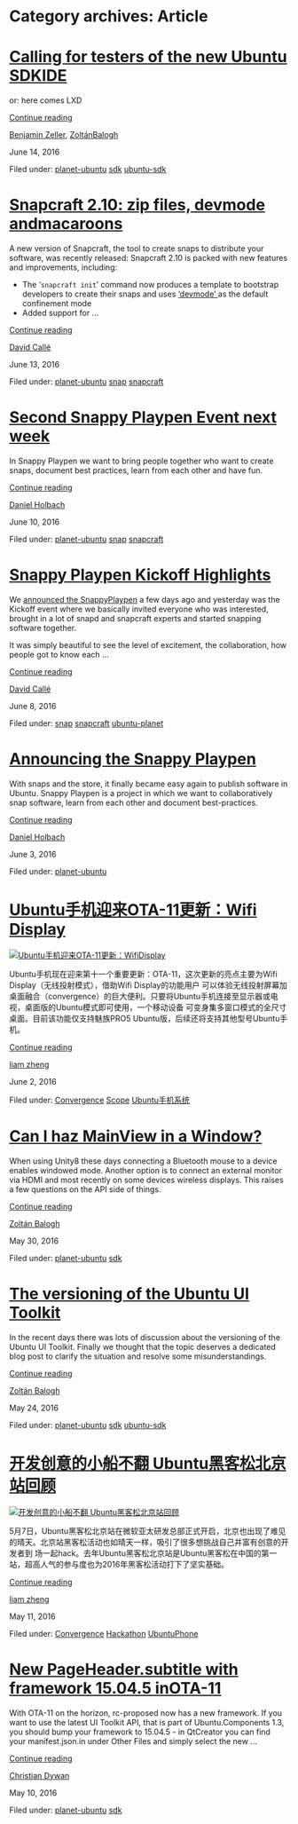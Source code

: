 





# Category archives: Article





#  [Calling for testers of the new Ubuntu SDKIDE](/en/blog/2016/06/14/calling-testers-new-ubuntu-sdk-ide-post/)

or: here comes LXD

[Continue reading](/en/blog/2016/06/14/calling-testers-new-ubuntu-sdk-ide-post/)

[Benjamin Zeller](/en/blog/authors/zeller-benjamin/), [ZoltánBalogh](/en/blog/authors/bzoltan/)

June 14, 2016

Filed under: [planet-ubuntu](/en/blog/tags/planet-ubuntu/)
[sdk](/en/blog/tags/sdk/) [ubuntu-sdk](/en/blog/tags/ubuntu-sdk/)

#  [Snapcraft 2.10: zip files, devmode andmacaroons](/en/blog/2016/06/13/Snapcraft-210-zip-files-devmode-and-macaroons/)

A new version of Snapcraft, the tool to create snaps to distribute your
software, was recently released: Snapcraft 2.10 is packed with new features
and improvements, including:

  * The ‘`snapcraft init`’ command now produces a template to bootstrap developers to create their snaps and uses [‘devmode’ ](http://askubuntu.com/q/783945/9781)as the default confinement mode
  * Added support for ...

[Continue reading](/en/blog/2016/06/13/Snapcraft-210-zip-files-devmode-and-macaroons/)

[David Callé](/en/blog/authors/davidc3/)

June 13, 2016

Filed under: [planet-ubuntu](/en/blog/tags/planet-ubuntu/)
[snap](/en/blog/tags/snap/) [snapcraft](/en/blog/tags/snapcraft/)

#  [Second Snappy Playpen Event next week](/en/blog/2016/06/10/second-snappy-playpen-event-next-week/)

In Snappy Playpen we want to bring people together who want to create snaps,
document best practices, learn from each other and have fun.

[Continue reading](/en/blog/2016/06/10/second-snappy-playpen-event-next-week/)

[Daniel Holbach](/en/blog/authors/dholbach/)

June 10, 2016

Filed under: [planet-ubuntu](/en/blog/tags/planet-ubuntu/)
[snap](/en/blog/tags/snap/) [snapcraft](/en/blog/tags/snapcraft/)

#  [Snappy Playpen Kickoff Highlights](/en/blog/2016/06/08/snappy-playpen-kickoff-highlights/)

We [announced the SnappyPlaypen](https://developer.ubuntu.com/en/blog/2016/06/03/announcing-snappy-playpen/) a few days ago and yesterday was the Kickoff event where we
basically invited everyone who was interested, brought in a lot of snapd and
snapcraft experts and started snapping software together.

It was simply beautiful to see the level of excitement, the collaboration, how
people got to know each ...

[Continue reading](/en/blog/2016/06/08/snappy-playpen-kickoff-highlights/)

[David Callé](/en/blog/authors/davidc3/)

June 8, 2016

Filed under: [snap](/en/blog/tags/snap/) [snapcraft](/en/blog/tags/snapcraft/)
[ubuntu-planet](/en/blog/tags/ubuntu-planet/)

#  [Announcing the Snappy Playpen](/en/blog/2016/06/03/announcing-snappy-playpen/)

With snaps and the store, it finally became easy again to publish software in
Ubuntu. Snappy Playpen is a project in which we want to collaboratively snap
software, learn from each other and document best-practices.

[Continue reading](/en/blog/2016/06/03/announcing-snappy-playpen/)

[Daniel Holbach](/en/blog/authors/dholbach/)

June 3, 2016

Filed under: [planet-ubuntu](/en/blog/tags/planet-ubuntu/)

#  [Ubuntu手机迎来OTA-11更新：Wifi Display](/en/blog/2016/06/02/ubuntuota-11/)

[ ![Ubuntu手机迎来OTA-11更新：WifiDisplay](/static/devportal_uploaded/2c4936c3-b900-46fd-afb2-3592fc2f0916-uploads/zinnia/2016/06/02/insightsubuntucom-ota-11-landed.jpg) ](/en/blog/2016/06/02/ubuntuota-11/)

Ubuntu手机现在迎来第十一个重要更新：OTA-11，这次更新的亮点主要为Wifi Display（无线投射模式），借助Wifi Display的功能用户
可以体验无线投射屏幕加桌面融合（convergence）的巨大便利。只要将Ubuntu手机连接至显示器或电视，桌面版的Ubuntu模式即可使用，一个移动设备
可变身集多窗口模式的全尺寸桌面。目前该功能仅支持魅族PRO5 Ubuntu版，后续还将支持其他型号Ubuntu手机。

[Continue reading](/en/blog/2016/06/02/ubuntuota-11/)

[liam zheng](/en/blog/authors/tmacyunn1/)

June 2, 2016

Filed under: [Convergence](/en/blog/tags/Convergence/)
[Scope](/en/blog/tags/Scope/)
[Ubuntu手机系统](/en/blog/tags/Ubuntu%E6%89%8B%E6%9C%BA%E7%B3%BB%E7%BB%9F/)

#  [Can I haz MainView in a Window?](/en/blog/2016/05/30/can-i-haz-mainview-window-post/)

When using Unity8 these days connecting a Bluetooth mouse to a device enables
windowed mode. Another option is to connect an external monitor via HDMI and
most recently on some devices wireless displays. This raises a few questions
on the API side of things.

[Continue reading](/en/blog/2016/05/30/can-i-haz-mainview-window-post/)

[Zoltán Balogh](/en/blog/authors/bzoltan/)

May 30, 2016

Filed under: [planet-ubuntu](/en/blog/tags/planet-ubuntu/)
[sdk](/en/blog/tags/sdk/)

#  [The versioning of the Ubuntu UI Toolkit](/en/blog/2016/05/24/about-versioning-ubuntu-ui-toolkit/)

In the recent days there was lots of discussion about the versioning of the
Ubuntu UI Toolkit. Finally we thought that the topic deserves a dedicated blog
post to clarify the situation and resolve some misunderstandings.

[Continue reading](/en/blog/2016/05/24/about-versioning-ubuntu-ui-toolkit/)

[Zoltán Balogh](/en/blog/authors/bzoltan/)

May 24, 2016

Filed under: [planet-ubuntu](/en/blog/tags/planet-ubuntu/)
[sdk](/en/blog/tags/sdk/) [ubuntu-sdk](/en/blog/tags/ubuntu-sdk/)

#  [开发创意的小船不翻 Ubuntu黑客松北京站回顾](/en/blog/2016/05/11/ubuntu-beijing-hackathon/)

[ ![开发创意的小船不翻 Ubuntu黑客松北京站回顾](/static/devportal_uploaded/70a628b7-8ced-4e9b-9e4c-ba0db2f9259e-uploads/zinnia/2016/05/11/17pic.jpg)
](/en/blog/2016/05/11/ubuntu-beijing-hackathon/)

5月7日，Ubuntu黑客松北京站在微软亚太研发总部正式开启，北京也出现了难见的晴天。北京站黑客松活动也如晴天一样，吸引了很多想挑战自己并富有创意的开发者到
场一起hack。去年Ubuntu黑客松北京站是Ubuntu黑客松在中国的第一站，超高人气的参与度也为2016年黑客松活动打下了坚实基础。

[Continue reading](/en/blog/2016/05/11/ubuntu-beijing-hackathon/)

[liam zheng](/en/blog/authors/tmacyunn1/)

May 11, 2016

Filed under: [Convergence](/en/blog/tags/Convergence/)
[Hackathon](/en/blog/tags/Hackathon/) [UbuntuPhone](/en/blog/tags/Ubuntu%20Phone/)

#  [New PageHeader.subtitle with framework 15.04.5 inOTA-11](/en/blog/2016/05/10/new-pageheadersubtitle-framework-15045-ota-11/)

With OTA-11 on the horizon, rc-proposed now has a new framework. If you want
to use the latest UI Toolkit API, that is part of Ubuntu.Components 1.3, you
should bump your framework to 15.04.5 - in QtCreator you can find your
manifest.json.in under Other Files and simply select the new ...

[Continue reading](/en/blog/2016/05/10/new-pageheadersubtitle-framework-15045-ota-11/)

[Christian Dywan](/en/blog/authors/kalikiana/)

May 10, 2016

Filed under: [planet-ubuntu](/en/blog/tags/planet-ubuntu/)
[sdk](/en/blog/tags/sdk/)








